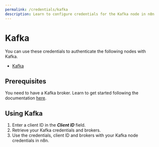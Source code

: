 ```yaml
---
permalink: /credentials/kafka
description: Learn to configure credentials for the Kafka node in n8n
---
```


# Kafka

You can use these credentials to authenticate the following nodes with Kafka.
- [Kafka](../../nodes-library/nodes/Kafka/README.md)

## Prerequisites

You need to have a Kafka broker. Learn to get started following the documentation [here](https://kafka.apache.org/documentation/#quickstart).

## Using Kafka

1. Enter a client ID in the ***Client ID*** field.
2. Retrieve your Kafka credentials and brokers.
3. Use the credentials, client ID and brokers with your Kafka node credentials in n8n.
